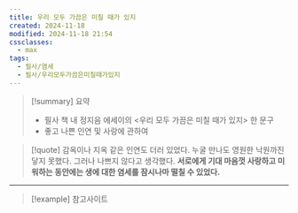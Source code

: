 ```yaml
---
title: 우리 모두 가끔은 미칠 때가 있지
created: 2024-11-18
modified: 2024-11-18 21:54
cssclasses:
  - max
tags:
  - 필사/염세
  - 필사/우리모두가끔은미칠때가있지
---
```

> [!summary] 요약
> - 필사 책 내 정지음 에세이의 <우리 모두 가끔은 미칠 때가 있지> 한 문구
> - 좋고 나쁜 인연 및 사랑에 관하여

>[!quote]
>감옥이나 지옥 같은 인연도 더러 있었다. 누굴 만나도 영원한 낙원까진 닿지 못했다. 그러나 나쁘지 않다고 생각했다. **서로에게 기대 마음껏 사랑하고 미워하는 동안에는 생에 대한 염세를 잠시나마 떨칠 수 있었다.**


---
>[!example] 참고사이트


